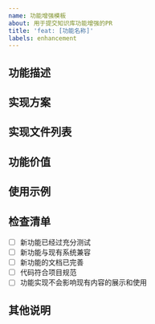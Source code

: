 ```yaml
---
name: 功能增强模板
about: 用于提交知识库功能增强的PR
title: 'feat: [功能名称]'
labels: enhancement
---
```


## 功能描述

<!-- 详细描述新增/增强的功能 -->

## 实现方案

<!-- 详细描述功能的实现方案 -->

## 实现文件列表

<!-- 列出本次功能实现涉及的所有文件 -->

## 功能价值

<!-- 说明此功能对知识库的价值和意义 -->

## 使用示例

<!-- 提供功能的使用示例或截图（如适用） -->

## 检查清单

- [ ] 新功能已经过充分测试
- [ ] 新功能与现有系统兼容
- [ ] 新功能的文档已完善
- [ ] 代码符合项目规范
- [ ] 功能实现不会影响现有内容的展示和使用

## 其他说明

<!-- 其他需要说明的事项 -->